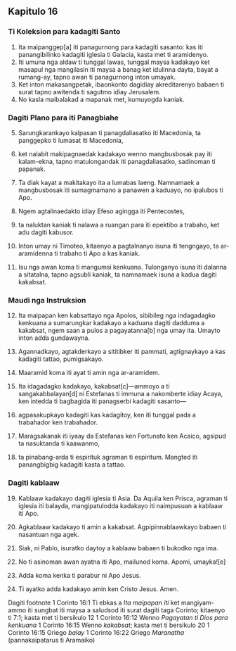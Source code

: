 Kapitulo 16
-----------

### Ti Koleksion para kadagiti Santo

1. Ita maipanggep[a] iti panagurnong para kadagiti sasanto: kas iti panangibilinko kadagiti iglesia ti Galacia, kasta met ti aramidenyo.
2. Iti umuna nga aldaw ti tunggal lawas, tunggal maysa kadakayo ket masapul nga mangilasin iti maysa a banag ket idulinna dayta, bayat a rumang-ay, tapno awan ti panagurnong inton umayak.
3. Ket inton makasangpetak, ibaonkonto dagidiay akreditarenyo babaen ti surat tapno awitenda ti sagutmo idiay Jerusalem.
4. No kasla maibalakad a mapanak met, kumuyogda kaniak.

### Dagiti Plano para iti Panagbiahe

5. Sarungkarankayo kalpasan ti panagdaliasatko iti Macedonia, ta panggepko ti lumasat iti Macedonia,
6. ket nalabit makipagnaedak kadakayo wenno mangbusbosak pay iti kalam-ekna, tapno matulongandak iti panagdaliasatko, sadinoman ti papanak.
7. Ta diak kayat a makitakayo ita a lumabas laeng. Namnamaek a mangbusbosak iti sumagmamano a panawen a kaduayo, no ipalubos ti Apo.
8. Ngem agtalinaedakto idiay Efeso agingga iti Pentecostes,
9. ta naluktan kaniak ti nalawa a ruangan para iti epektibo a trabaho, ket adu dagiti kabusor.

10. Inton umay ni Timoteo, kitaenyo a pagtalnanyo isuna iti tengngayo, ta ar-aramidenna ti trabaho ti Apo a kas kaniak.
11. Isu nga awan koma ti mangumsi kenkuana. Tulonganyo isuna iti dalanna a sitatalna, tapno agsubli kaniak, ta namnamaek isuna a kadua dagiti kakabsat.

### Maudi nga Instruksion

12. Ita maipapan ken kabsattayo nga Apolos, sibibileg nga indagadagko kenkuana a sumarungkar kadakayo a kaduana dagiti dadduma a kakabsat, ngem saan a pulos a pagayatanna[b] nga umay ita. Umayto inton adda gundawayna.

13. Agannadkayo, agtakderkayo a sititibker iti pammati, agtignaykayo a kas kadagiti tattao, pumigsakayo.
14. Maaramid koma iti ayat ti amin nga ar-aramidem.

15. Ita idagadagko kadakayo, kakabsat[c]—ammoyo a ti sangakabbalayan[d] ni Estefanas ti immuna a nakomberte idiay Acaya, ken intedda ti bagbagida iti panagserbi kadagiti sasanto—
16. agpasakupkayo kadagiti kas kadagitoy, ken iti tunggal pada a trabahador ken trabahador.
17. Maragsakanak iti iyaay da Estefanas ken Fortunato ken Acaico, agsipud ta nasuktanda ti kaawanmo,
18. ta pinabang-arda ti espirituk agraman ti espiritum. Mangted iti panangbigbig kadagiti kasta a tattao.

### Dagiti kablaaw

19. Kablaaw kadakayo dagiti iglesia ti Asia. Da Aquila ken Prisca, agraman ti iglesia iti balayda, mangipatulodda kadakayo iti naimpusuan a kablaaw iti Apo.
20. Agkablaaw kadakayo ti amin a kakabsat. Agpipinnablaawkayo babaen ti nasantuan nga agek.

21. Siak, ni Pablo, isuratko daytoy a kablaaw babaen ti bukodko nga ima.
22. No ti asinoman awan ayatna iti Apo, mailunod koma. Apomi, umayka![e]
23. Adda koma kenka ti parabur ni Apo Jesus.
24. Ti ayatko adda kadakayo amin ken Cristo Jesus. Amen.

Dagiti footnote
1 Corinto 16:1 Ti ebkas a *Ita maipapan iti* ket mangiyam-ammo iti sungbat iti maysa a saludsod iti surat dagiti taga Corinto; kitaenyo ti 7:1; kasta met ti bersikulo 12
1 Corinto 16:12 Wenno *Pagayatan ti Dios para kenkuana*
1 Corinto 16:15 Wenno *kakabsat*; kasta met ti bersikulo 20
1 Corinto 16:15 Griego *balay*
1 Corinto 16:22 Griego *Maranatha* (pannakaipatarus ti Aramaiko)